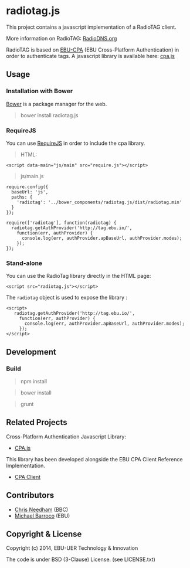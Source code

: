 radiotag.js
===========

This project contains a javascript implementation of a RadioTAG client.

More information on RadioTAG: [RadioDNS.org](http://radiodns.org)

RadioTAG is based on [EBU-CPA](http://tech.ebu.ch/cpa) 
(EBU Cross-Platform Authentication) in order to authenticate tags.
A javascript library is available here: [cpa.js](https://github.com/ebu/cpa.js)


## Usage

### Installation with Bower

[Bower](https://github.com/bower/bower) is a package manager for the web.

> bower install radiotag.js


### RequireJS

You can use [RequireJS](http://requirejs.org/) in order to include the cpa library.

> HTML:

    <script data-main="js/main" src="require.js"></script>

> js/main.js 

    require.config({
      baseUrl: 'js',
      paths: {
        'radiotag': '../bower_components/radiotag.js/dist/radiotag.min'
      }
    });
    
    require(['radiotag'], function(radiotag) {
      radiotag.getAuthProvider('http://tag.ebu.io/', 
        function(err, authProvider) {
          console.log(err, authProvider.apBaseUrl, authProvider.modes);
        });
    });


### Stand-alone

You can use the RadioTag library directly in the HTML page:

    <script src="radiotag.js"></script>

The `radiotag` object is used to expose the library :
 
    <script>
       radiotag.getAuthProvider('http://tag.ebu.io/',  
         function(err, authProvider) {
           console.log(err, authProvider.apBaseUrl, authProvider.modes);
         });
    </script>
    

## Development 

### Build

> npm install

> bower install

> grunt


## Related Projects

Cross-Platform Authentication Javascript Library:
* [CPA.js](https://github.com/ebu/cpa.js)

This library has been developed alongside the EBU CPA Client Reference Implementation.
* [CPA Client](https://github.com/ebu/cpa-client)



## Contributors

* [Chris Needham](https://github.com/chrisn) (BBC)
* [Michael Barroco](https://github.com/barroco) (EBU)

## Copyright & License

Copyright (c) 2014, EBU-UER Technology & Innovation

The code is under BSD (3-Clause) License. (see LICENSE.txt)

